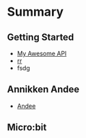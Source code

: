 # Summary

## Getting Started

* [My Awesome API](README.md)
* [rr](rr.md)
* fsdg

## Annikken Andee

* [Andee](methods.md)

## Micro:bit